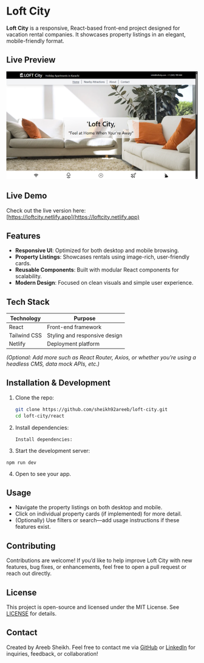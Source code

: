# Loft City

**Loft City** is a responsive, React-based front-end project designed for vacation rental companies. It showcases property listings in an elegant, mobile-friendly format.

## Live Preview

![Live Preview](live-preview.png)

##  Live Demo

Check out the live version here:  
[https://loftcity.netlify.app](https://loftcity.netlify.app)

##  Features

- **Responsive UI**: Optimized for both desktop and mobile browsing.
- **Property Listings**: Showcases rentals using image-rich, user-friendly cards.
- **Reusable Components**: Built with modular React components for scalability.
- **Modern Design**: Focused on clean visuals and simple user experience.

##  Tech Stack

| Technology     | Purpose                          |
|----------------|----------------------------------|
| React          | Front-end framework              |
| Tailwind CSS   | Styling and responsive design    |
| Netlify        | Deployment platform              |

*(Optional: Add more such as React Router, Axios, or whether you’re using a headless CMS, data mock APIs, etc.)*

##  Installation & Development

1. Clone the repo:  
   ```bash
   git clone https://github.com/sheikh92areeb/loft-city.git
   cd loft-city/react
   ```

2. Install dependencies:
   ```
   Install dependencies:
   ```
3. Start the development server:
  ```
  npm run dev
  ```
4. Open to see your app.

## Usage

- Navigate the property listings on both desktop and mobile.
- Click on individual property cards (if implemented) for more detail.
- (Optionally) Use filters or search—add usage instructions if these features exist.

## Contributing

Contributions are welcome! If you’d like to help improve Loft City with new features, bug fixes, or enhancements, feel free to open a pull request or reach out directly.

## License

This project is open-source and licensed under the MIT License. See [LICENSE](LICENSE) for details.

## Contact

Created by Areeb Sheikh.
Feel free to contact me via [GitHub](https://github.com/sheikh92areeb) or [LinkedIn](https://www.linkedin.com/in/areeb-sheikh18/) for inquiries, feedback, or collaboration!
